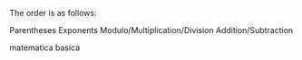 The order is as follows:

Parentheses
Exponents
Modulo/Multiplication/Division
Addition/Subtraction

matematica basica
